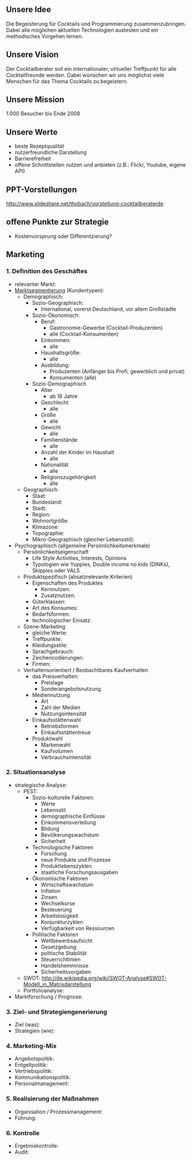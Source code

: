 ## Unsere Idee ##
Die Begeisterung für Cocktails und Programmierung zusammenzubringen. Dabei alle möglichen aktuellen Technologien austesten und ein methodisches Vorgehen lernen.
## Unsere Vision ##
Der Cocktailberater soll ein internationaler, virtueller Treffpunkt für alle Cocktailfreunde werden. Dabei wünschen wir uns möglichst viele Menschen für das Thema Cocktails zu begeistern.
## Unsere Mission ##
1.000 Besucher bis Ende 2008
## Unsere Werte ##
  * beste Rezeptqualität
  * nutzerfreundliche Darstellung
  * Barrierefreiheit
  * offene Schnittstellen nutzen und anbieten (z.B.: Flickr, Youtube, eigene API)
## PPT-Vorstellungen ##

http://www.slideshare.net/thobach/vorstellung-cocktailberaterde

## offene Punkte zur Strategie ##
  * Kostenvorsprung oder Differentzierung?

## Marketing ##
### 1. Definition des Geschäftes ###
  * relevanter Markt:
  * [Marktsegmentierung](http://de.wikipedia.org/wiki/Marktsegmentierung) (Kundentypen):
    * Demographisch:
      * Sozio-Geographisch:
        * International, vorerst Deutschland, vor allem Großstädte
      * Sozio-Ökonomisch:
        * Beruf:
          * Gastronomie-Gewerbe (Cocktail-Produzenten)
          * alle (Cocktail-Konsumenten)
        * Einkommen:
          * alle
        * Haushaltsgröße:
          * alle
        * Ausbildung:
          * Produzenten (Anfänger bis Profi, gewerblich und privat)
          * Konsumenten (alle)
      * Sozio-Demographisch
        * Alter
          * ab 16 Jahre
        * Geschlecht
          * alle
        * Größe
          * alle
        * Gewicht
          * alle
        * Familienstände
          * alle
        * Anzahl der Kinder im Haushalt
          * alle
        * Nationalität
          * alle
        * Religionszugehörigkeit
          * alle
    * Geographisch
      * Staat:
      * Bundesland:
      * Stadt:
      * Region:
      * Wohnortgröße:
      * Klimazone:
      * Topographie:
      * Mikro-Geographisch (gleicher Lebensstil):
  * Psychographisch (allgemeine Persönlichkeitsmerkmale)
    * Persönlichkeitseigenschaft
      * Life Style Activities, Interests, Opinions
      * Typologien wie Yuppies, Double income no kids (DINKs), Skippies oder VALS
    * Produktspezifisch (absatzrelevante Kriterien)
      * Eigenschaften des Produktes
        * Kernnutzen:
        * Zusatznutzen:
      * Güterklassen:
      * Art des Konsumes:
      * Bedarfsformen:
      * technologischer Einsatz:
    * Szene-Marketing
      * gleiche Werte:
      * Treffpunkte:
      * Kleidungsstile:
      * Sprachgebrauch:
      * Zeichencodierungen:
      * Firmen:
    * Verhaltensorientiert / Beobachtbares Kaufverhalten
      * das Preisverhalten:
        * Preislage
        * Sonderangebotsnutzung
      * Mediennutzung
        * Art
        * Zahl der Medien
        * Nutzungsintensität
      * Einkaufsstättenwahl
        * Betriebsformen
        * Einkaufsstättentreue
      * Produktwahl
        * Markenwahl
        * Kaufvolumen
        * Verbrauchsintensität

### 2. Situationsanalyse ###
  * strategische Analyse:
    * PEST:
      * Sozio-kulturelle Faktoren:
        * Werte
        * Lebensstil
        * demographische Einflüsse
        * Einkommensverteilung
        * Bildung
        * Bevölkerungswachstum
        * Sicherheit
      * Technologische Faktoren
        * Forschung
        * neue Produkte und Prozesse
        * Produktlebenszyklen
        * staatliche Forschungsausgaben
      * Ökonomische Faktoren
        * Wirtschaftswachstum
        * Inflation
        * Zinsen
        * Wechselkurse
        * Besteuerung
        * Arbeitslosigkeit
        * Konjunkturzyklen
        * Verfügbarkeit von Ressourcen
      * Politische Faktoren
        * Wettbewerbsaufsicht
        * Gesetzgebung
        * politische Stabilität
        * Steuerrichtlinien
        * Handelshemmnisse
        * Sicherheitsvorgaben
    * SWOT: http://de.wikipedia.org/wiki/SWOT-Analyse#SWOT-Modell_in_Matrixdarstellung
    * Portfolioanalyse:
  * Marktforschung / Prognose:

### 3. Ziel- und Strategiengenerierung ###
  * Ziel (was):
  * Strategien (wie):
### 4. Marketing-Mix ###
  * Angebotspolitik:
  * Entgeltpolitik:
  * Vertriebspolitik:
  * Kommunikationspolitik:
  * Personalmanagement:
### 5. Realisierung der Maßnahmen ###
  * Organisation / Prozessmanagement:
  * Führung:
### 6. Kontrolle ###
  * Ergebniskontrolle:
  * Audit: